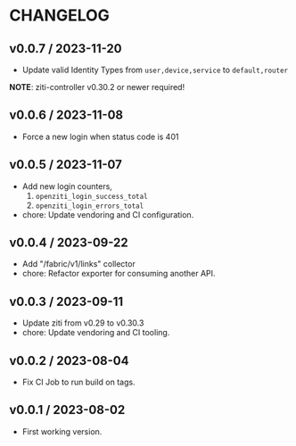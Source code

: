 # CHANGELOG

## v0.0.7 / 2023-11-20

* Update valid Identity Types from `user,device,service` to `default,router`

**NOTE**: ziti-controller v0.30.2 or newer required!

## v0.0.6 / 2023-11-08

* Force a new login when status code is 401

## v0.0.5 / 2023-11-07

* Add new login counters,
  1. `openziti_login_success_total`
  1. `openziti_login_errors_total`
* chore: Update vendoring and CI configuration.

## v0.0.4 / 2023-09-22

* Add "/fabric/v1/links" collector
* chore: Refactor exporter for consuming another API.

## v0.0.3 / 2023-09-11

* Update ziti from v0.29 to v0.30.3
* chore: Update vendoring and CI tooling.

## v0.0.2 / 2023-08-04

* Fix CI Job to run build on tags.

## v0.0.1 / 2023-08-02

* First working version.
